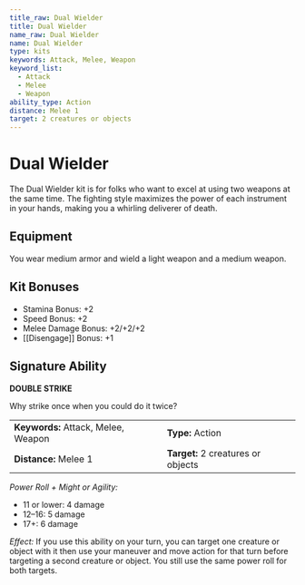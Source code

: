 ```yaml
---
title_raw: Dual Wielder
title: Dual Wielder
name_raw: Dual Wielder
name: Dual Wielder
type: kits
keywords: Attack, Melee, Weapon
keyword_list:
  - Attack
  - Melee
  - Weapon
ability_type: Action
distance: Melee 1
target: 2 creatures or objects
---
```


# Dual Wielder

The Dual Wielder kit is for folks who want to excel at using two weapons at the same time. The fighting style maximizes the power of each instrument in your hands, making you a whirling deliverer of death.

## Equipment

You wear medium armor and wield a light weapon and a medium weapon.

## Kit Bonuses

- Stamina Bonus: +2
- Speed Bonus: +2
- Melee Damage Bonus: +2/+2/+2
- [[Disengage]] Bonus: +1

## Signature Ability

**DOUBLE STRIKE**

Why strike once when you could do it twice?

|                                     |                                    |
| :---------------------------------- | :--------------------------------- |
| **Keywords:** Attack, Melee, Weapon | **Type:** Action                   |
| **Distance:** Melee 1               | **Target:** 2 creatures or objects |

*Power Roll + Might or Agility:*

- 11 or lower: 4 damage
- 12–16: 5 damage
- 17+: 6 damage

*Effect:* If you use this ability on your turn, you can target one creature or object with it then use your maneuver and move action for that turn before targeting a second creature or object. You still use the same power roll for both targets.
